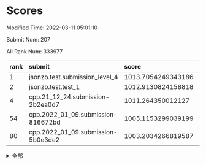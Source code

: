 # Scores

Modified Time: 2022-03-11 05:01:10

Submit Num: 207

All Rank Num: 333977

| rank |               submit               |       score        |       sigma        | pk_num |
| :--- | :--------------------------------- | :----------------- | :----------------- | :----- |
| 1    | jsonzb.test.submission_level_4     | 1013.7054249343186 | 0.7734804732751851 | 6453   |
| 2    | jsonzb.test.test_1                 | 1012.9130824158818 | 0.8233483331050464 | 6451   |
| 4    | cpp.21_12_24.submission-2b2ea0d7   | 1011.264350012127  | 0.8046702380294426 | 6452   |
| 54   | cpp.2022_01_09.submission-816672bd | 1005.1153299039199 | 0.7175139990270514 | 6455   |
| 80   | cpp.2022_01_09.submission-5b0e3de2 | 1003.2034266819587 | 0.703556458191867  | 6455   |


<details>
<summary>全部</summary>

| rank |                 submit                 |       score        |       sigma        | pk_num |
| :--- | :------------------------------------- | :----------------- | :----------------- | :----- |
| 1    | jsonzb.test.submission_level_4         | 1013.7054249343186 | 0.7734804732751851 | 6453   |
| 2    | jsonzb.test.test_1                     | 1012.9130824158818 | 0.8233483331050464 | 6451   |
| 3    | gobigger.level_3.submission_level_3_45 | 1012.0459411582116 | 0.7842694053874069 | 6453   |
| 4    | cpp.21_12_24.submission-2b2ea0d7       | 1011.264350012127  | 0.8046702380294426 | 6452   |
| 5    | gobigger.level_3.submission_level_3_11 | 1010.9944942946591 | 0.7670302945994271 | 6457   |
| 6    | gobigger.level_3.submission_level_3_30 | 1010.9912820613459 | 0.7556410754025097 | 6456   |
| 7    | gobigger.level_3.submission_level_3_14 | 1010.9855772662181 | 0.7689882984392415 | 6454   |
| 8    | gobigger.level_3.submission_level_3_44 | 1010.971225936831  | 0.7675050718701057 | 6456   |
| 9    | gobigger.level_3.submission_level_3_23 | 1010.9682960533129 | 0.7725839969826659 | 6458   |
| 10   | gobigger.level_3.submission_level_3_42 | 1010.9297025674011 | 0.7699461505675773 | 6451   |
| 11   | gobigger.level_3.submission_level_3_43 | 1010.8610033621128 | 0.7556175019302648 | 6458   |
| 12   | gobigger.level_3.submission_level_3_17 | 1010.682936796161  | 0.7834429692070211 | 6452   |
| 13   | gobigger.level_3.submission_level_3_5  | 1010.5826386511063 | 0.7608120520149474 | 6450   |
| 14   | gobigger.level_3.submission_level_3_13 | 1010.5682336413864 | 0.7671404536154814 | 6453   |
| 15   | gobigger.level_3.submission_level_3_41 | 1010.5523145935929 | 0.76688023801314   | 6458   |
| 16   | gobigger.level_3.submission_level_3_25 | 1010.5124837571898 | 0.7766811244936794 | 6447   |
| 17   | gobigger.level_3.submission_level_3_49 | 1010.474440353654  | 0.742584141273407  | 6451   |
| 18   | gobigger.level_3.submission_level_3_28 | 1010.4709153795611 | 0.7426657980976942 | 6452   |
| 19   | gobigger.level_3.submission_level_3_36 | 1010.4377473133515 | 0.7655216129734438 | 6455   |
| 20   | gobigger.level_3.submission_level_3_19 | 1010.4004051977126 | 0.771685380226656  | 6455   |
| 21   | gobigger.level_3.submission_level_3_39 | 1010.372601483554  | 0.7845389760326188 | 6455   |
| 22   | gobigger.level_3.submission_level_3_6  | 1010.3518078291904 | 0.7565456059706761 | 6451   |
| 23   | gobigger.level_3.submission_level_3_22 | 1010.3512457380826 | 0.7504900496168145 | 6450   |
| 24   | gobigger.level_3.submission_level_3_40 | 1010.2960794460436 | 0.7503790248564467 | 6455   |
| 25   | gobigger.level_3.submission_level_3_20 | 1010.2610167011879 | 0.7548690652604461 | 6455   |
| 26   | gobigger.level_3.submission_level_3_24 | 1010.1655059706104 | 0.7699806138341594 | 6452   |
| 27   | gobigger.level_3.submission_level_3_46 | 1010.1138048253396 | 0.749399845964199  | 6457   |
| 28   | gobigger.level_3.submission_level_3_10 | 1010.0354574780008 | 0.7444360448200431 | 6457   |
| 29   | gobigger.level_3.submission_level_3_35 | 1009.9457829883157 | 0.7497622067905816 | 6447   |
| 30   | gobigger.level_3.submission_level_3_37 | 1009.9151008536746 | 0.7763035178334398 | 6456   |
| 31   | gobigger.level_3.submission_level_3_33 | 1009.8732507233346 | 0.7534931595417345 | 6454   |
| 32   | gobigger.level_3.submission_level_3_29 | 1009.8672302267893 | 0.7449955597511988 | 6457   |
| 33   | gobigger.level_3.submission_level_3_7  | 1009.8335301129182 | 0.747107188874021  | 6454   |
| 34   | gobigger.level_3.submission_level_3_4  | 1009.8142240128282 | 0.7602084115206444 | 6452   |
| 35   | gobigger.level_3.submission_level_3_0  | 1009.7635626219693 | 0.7600956681209081 | 6452   |
| 36   | gobigger.level_3.submission_level_3_12 | 1009.7290347875266 | 0.7397382150746656 | 6446   |
| 37   | gobigger.level_3.submission_level_3_27 | 1009.72547600407   | 0.7626388281948973 | 6454   |
| 38   | gobigger.level_3.submission_level_3_48 | 1009.6560626167341 | 0.7577946151698708 | 6452   |
| 39   | gobigger.level_3.submission_level_3_16 | 1009.6438722330643 | 0.7465450204751712 | 6451   |
| 40   | gobigger.level_3.submission_level_3_18 | 1009.5986198634833 | 0.7529371139386097 | 6451   |
| 41   | gobigger.level_3.submission_level_3_21 | 1009.5120756980803 | 0.7769861910246574 | 6449   |
| 42   | gobigger.level_3.submission_level_3_38 | 1009.4293792877936 | 0.7367272884371203 | 6461   |
| 43   | gobigger.level_3.submission_level_3_1  | 1009.429037647148  | 0.7541585053706388 | 6453   |
| 44   | gobigger.level_3.submission_level_3_34 | 1009.3380371290328 | 0.7520331727522318 | 6452   |
| 45   | gobigger.level_3.submission_level_3_9  | 1009.1544830038075 | 0.7454207050993008 | 6456   |
| 46   | gobigger.level_3.submission_level_3_47 | 1009.1284441351628 | 0.7308415409480966 | 6462   |
| 47   | gobigger.level_3.submission_level_3_8  | 1009.1186118156684 | 0.7419871648995366 | 6452   |
| 48   | gobigger.level_3.submission_level_3_32 | 1009.0430795117261 | 0.7477463160597639 | 6459   |
| 49   | gobigger.level_3.submission_level_3_2  | 1009.0110960669656 | 0.7533372154338808 | 6458   |
| 50   | gobigger.level_3.submission_level_3_3  | 1008.9412200104193 | 0.7405008503559986 | 6457   |
| 51   | gobigger.level_3.submission_level_3_31 | 1008.5701541513728 | 0.7502963014043436 | 6452   |
| 52   | gobigger.level_3.submission_level_3_26 | 1008.3826346137135 | 0.741400943776078  | 6451   |
| 53   | gobigger.level_3.submission_level_3_15 | 1007.6366450240388 | 0.7278254318164128 | 6454   |
| 54   | cpp.2022_01_09.submission-816672bd     | 1005.1153299039199 | 0.7175139990270514 | 6455   |
| 55   | gobigger.level_1.submission_level_1_34 | 1005.0230323374287 | 0.714965081992318  | 6455   |
| 56   | gobigger.level_1.submission_level_1_29 | 1004.8578971668227 | 0.7277362343064389 | 6453   |
| 57   | gobigger.level_1.submission_level_1_21 | 1004.6517726999784 | 0.704937962695707  | 6450   |
| 58   | gobigger.level_1.submission_level_1_26 | 1004.6382124440046 | 0.7151853621357434 | 6452   |
| 59   | gobigger.level_1.submission_level_1_15 | 1004.629527618891  | 0.7320570029164556 | 6454   |
| 60   | gobigger.level_1.submission_level_1_32 | 1004.5869034232522 | 0.7270940248602229 | 6453   |
| 61   | gobigger.level_1.submission_level_1_35 | 1004.5424528302681 | 0.7358970004210483 | 6455   |
| 62   | gobigger.level_1.submission_level_1_2  | 1004.4849165051759 | 0.7177463578573703 | 6452   |
| 63   | gobigger.level_1.submission_level_1_42 | 1004.4502319497824 | 0.7365423397781298 | 6455   |
| 64   | gobigger.level_1.submission_level_1_19 | 1004.4285717466444 | 0.7149458135934414 | 6456   |
| 65   | gobigger.level_1.submission_level_1_1  | 1004.3677783476244 | 0.7161538150129909 | 6455   |
| 66   | gobigger.level_1.submission_level_1_17 | 1004.3328997749157 | 0.7298685344101074 | 6452   |
| 67   | gobigger.level_1.submission_level_1_46 | 1004.3289507199886 | 0.7145965168790801 | 6457   |
| 68   | gobigger.level_1.submission_level_1_45 | 1004.2905134316532 | 0.724437050882012  | 6448   |
| 69   | gobigger.level_1.submission_level_1_30 | 1004.2333713442446 | 0.721766838517503  | 6456   |
| 70   | gobigger.level_1.submission_level_1_44 | 1004.1023445816903 | 0.7158645230279084 | 6453   |
| 71   | gobigger.level_1.submission_level_1_11 | 1004.0269958219078 | 0.7173760291504404 | 6452   |
| 72   | gobigger.level_1.submission_level_1_22 | 1003.966977402656  | 0.7296365985509905 | 6453   |
| 73   | gobigger.level_1.submission_level_1_7  | 1003.9621603860209 | 0.7140212698030192 | 6456   |
| 74   | gobigger.level_1.submission_level_1_31 | 1003.7812348833967 | 0.7154295840620493 | 6457   |
| 75   | gobigger.level_1.submission_level_1_9  | 1003.6952625721954 | 0.7158472703295654 | 6450   |
| 76   | gobigger.level_1.submission_level_1_3  | 1003.5602029810824 | 0.7167279040991311 | 6452   |
| 77   | gobigger.level_1.submission_level_1_43 | 1003.3319217001076 | 0.7120616810832406 | 6452   |
| 78   | gobigger.level_1.submission_level_1_33 | 1003.2867902477367 | 0.7174146653193959 | 6450   |
| 79   | gobigger.level_1.submission_level_1_8  | 1003.2125514020576 | 0.7166043081636023 | 6454   |
| 80   | cpp.2022_01_09.submission-5b0e3de2     | 1003.2034266819587 | 0.703556458191867  | 6455   |
| 81   | gobigger.level_1.submission_level_1_6  | 1003.1947393834002 | 0.7178486233326732 | 6456   |
| 82   | gobigger.level_1.submission_level_1_23 | 1003.1770903538428 | 0.7086192207633385 | 6449   |
| 83   | gobigger.level_1.submission_level_1_37 | 1003.0858938377738 | 0.7205768943004018 | 6451   |
| 84   | gobigger.level_1.submission_level_1_12 | 1003.0797854894656 | 0.7127005312547652 | 6454   |
| 85   | gobigger.level_1.submission_level_1_49 | 1003.0784476928393 | 0.7065092636693506 | 6459   |
| 86   | gobigger.level_1.submission_level_1_10 | 1003.0543396774239 | 0.7171839392876774 | 6449   |
| 87   | gobigger.level_1.submission_level_1_39 | 1003.0527560292645 | 0.7130774707128228 | 6456   |
| 88   | gobigger.level_1.submission_level_1_25 | 1003.03308394039   | 0.7118889055644602 | 6455   |
| 89   | gobigger.level_1.submission_level_1_4  | 1003.0178128398412 | 0.7133725928578307 | 6460   |
| 90   | gobigger.level_1.submission_level_1_18 | 1003.015811039665  | 0.718004189299661  | 6454   |
| 91   | gobigger.level_1.submission_level_1_41 | 1002.991049141742  | 0.7145555258524717 | 6448   |
| 92   | gobigger.level_1.submission_level_1_5  | 1002.9906913216098 | 0.718550422934192  | 6455   |
| 93   | gobigger.level_1.submission_level_1_16 | 1002.9532077667584 | 0.7242991467069901 | 6454   |
| 94   | gobigger.level_1.submission_level_1_38 | 1002.8902723016613 | 0.7257970918540543 | 6456   |
| 95   | gobigger.level_1.submission_level_1_48 | 1002.7841600695214 | 0.7157602280169775 | 6455   |
| 96   | gobigger.level_1.submission_level_1_27 | 1002.7115796578122 | 0.7282549791667116 | 6451   |
| 97   | gobigger.level_1.submission_level_1_13 | 1002.7057994159064 | 0.7073548554377184 | 6451   |
| 98   | gobigger.level_1.submission_level_1_40 | 1002.5912794572447 | 0.7188651319123829 | 6455   |
| 99   | gobigger.level_1.submission_level_1_24 | 1002.4900157457373 | 0.7254757451922762 | 6457   |
| 100  | gobigger.level_1.submission_level_1_14 | 1002.4287731159454 | 0.711572356069454  | 6457   |
| 101  | gobigger.level_1.submission_level_1_28 | 1002.3339831406246 | 0.7148473679714319 | 6456   |
| 102  | gobigger.level_1.submission_level_1_36 | 1002.3047904158308 | 0.7197365600078608 | 6454   |
| 103  | gobigger.level_1.submission_level_1_0  | 1001.9472496459193 | 0.7177530064205659 | 6452   |
| 104  | gobigger.level_1.submission_level_1_20 | 1001.8778657245159 | 0.7149221409701095 | 6453   |
| 105  | gobigger.level_1.submission_level_1_47 | 1001.4920654225907 | 0.7191882381822661 | 6450   |
| 106  | gobigger.random.submission_random_29   | 997.5128992935773  | 0.6917792890934916 | 6454   |
| 107  | gobigger.random.submission_random_49   | 997.4527951088415  | 0.7066212392441681 | 6450   |
| 108  | gobigger.random.submission_random_11   | 997.329770689072   | 0.7199057882664611 | 6454   |
| 109  | gobigger.random.submission_random_2    | 997.129808524107   | 0.7141060469754266 | 6452   |
| 110  | gobigger.random.submission_random_31   | 996.9855966832498  | 0.7022317525047519 | 6451   |
| 111  | gobigger.random.submission_random_19   | 996.8915863937685  | 0.7071699149963531 | 6455   |
| 112  | gobigger.random.submission_random_30   | 996.8511040375466  | 0.7165443713109189 | 6457   |
| 113  | gobigger.random.submission_random_23   | 996.733834162821   | 0.7271080706996865 | 6454   |
| 114  | gobigger.random.submission_random_5    | 996.6229795749367  | 0.7020848414088913 | 6452   |
| 115  | gobigger.random.submission_random_24   | 996.5767701694654  | 0.7163650641178323 | 6451   |
| 116  | gobigger.random.submission_random_33   | 996.5696003638747  | 0.7172331755576051 | 6461   |
| 117  | gobigger.random.submission_random_22   | 996.5537637899587  | 0.7097056663644923 | 6450   |
| 118  | gobigger.random.submission_random_34   | 996.5536008243947  | 0.7007074576578546 | 6453   |
| 119  | gobigger.random.submission_random_26   | 996.4551087876328  | 0.7208692241652309 | 6454   |
| 120  | gobigger.random.submission_random_41   | 996.4285763236894  | 0.7100714958956753 | 6453   |
| 121  | gobigger.random.submission_random_12   | 996.3972669101598  | 0.7123104811665056 | 6455   |
| 122  | gobigger.random.submission_random_16   | 996.3308986299495  | 0.7142585295535601 | 6455   |
| 123  | gobigger.random.submission_random_46   | 996.2999410582788  | 0.7014952725357544 | 6455   |
| 124  | gobigger.random.submission_random_14   | 996.1595518309164  | 0.7217184831991319 | 6456   |
| 125  | gobigger.random.submission_random_15   | 996.1284311309889  | 0.7095179882036974 | 6455   |
| 126  | gobigger.random.submission_random_35   | 996.058977191952   | 0.7136823050023609 | 6457   |
| 127  | gobigger.random.submission_random_38   | 995.9581763055711  | 0.7272653453248374 | 6457   |
| 128  | gobigger.random.submission_random_43   | 995.9371809114938  | 0.7018814884909389 | 6456   |
| 129  | gobigger.random.submission_random_20   | 995.9047540694136  | 0.7034207956924957 | 6457   |
| 130  | gobigger.random.submission_random_13   | 995.9003214808004  | 0.7027235318826482 | 6448   |
| 131  | gobigger.random.submission_random_48   | 995.8930754436225  | 0.7074976031079234 | 6453   |
| 132  | gobigger.random.submission_random_21   | 995.8789247719124  | 0.7217722067565556 | 6453   |
| 133  | gobigger.random.submission_random_39   | 995.8478328947458  | 0.7245647200347485 | 6450   |
| 134  | gobigger.random.submission_random_6    | 995.8089523097708  | 0.7182714592076952 | 6456   |
| 135  | gobigger.random.submission_random_36   | 995.7835220786363  | 0.7243437342791642 | 6457   |
| 136  | gobigger.random.submission_random_47   | 995.7788572070747  | 0.7147622226934666 | 6456   |
| 137  | gobigger.random.submission_random_40   | 995.7545480969502  | 0.7194070273013561 | 6453   |
| 138  | gobigger.random.submission_random_42   | 995.7285396990169  | 0.7123279407797448 | 6459   |
| 139  | gobigger.random.submission_random_27   | 995.7280379672038  | 0.7278612679614334 | 6450   |
| 140  | gobigger.random.submission_random_10   | 995.7274704361679  | 0.7142962901867861 | 6452   |
| 141  | gobigger.random.submission_random_28   | 995.7181885947559  | 0.7119174498145246 | 6453   |
| 142  | gobigger.random.submission_random_8    | 995.7015172292431  | 0.6978516456052609 | 6453   |
| 143  | gobigger.random.submission_random_3    | 995.5788937228109  | 0.7050165584960372 | 6456   |
| 144  | gobigger.random.submission_random_7    | 995.5376866445129  | 0.7173590044479616 | 6453   |
| 145  | gobigger.random.submission_random_45   | 995.5235496261083  | 0.7180556136462438 | 6452   |
| 146  | gobigger.random.submission_random_25   | 995.464056041047   | 0.7248536005623246 | 6455   |
| 147  | gobigger.random.submission_random_17   | 995.4296769785122  | 0.7120603915358914 | 6453   |
| 148  | gobigger.random.submission_random_37   | 995.4269397231392  | 0.7164939458467867 | 6450   |
| 149  | gobigger.random.submission_random_9    | 995.4016028336929  | 0.714274466621298  | 6453   |
| 150  | gobigger.random.submission_random_1    | 995.2891281405476  | 0.7113736108094717 | 6455   |
| 151  | gobigger.random.submission_random_0    | 995.2679510826125  | 0.7164193145911574 | 6455   |
| 152  | gobigger.random.submission_random_4    | 995.1818102591258  | 0.7134586549210552 | 6458   |
| 153  | gobigger.random.submission_random_44   | 994.9631370068349  | 0.7158172209764107 | 6456   |
| 154  | gobigger.random.submission_random_32   | 994.8082305205136  | 0.7246892297637382 | 6449   |
| 155  | gobigger.random.submission_random_18   | 994.7080673795606  | 0.7168360010751806 | 6452   |
| 156  | gobigger.level_2.submission_level_2_48 | 994.4788105895625  | 0.7382701157194888 | 6452   |
| 157  | gobigger.level_2.submission_level_2_33 | 993.8452426916666  | 0.7311895832758311 | 6456   |
| 158  | gobigger.level_2.submission_level_2_19 | 993.7982352311253  | 0.7430916226655101 | 6451   |
| 159  | gobigger.level_2.submission_level_2_20 | 993.4915583696163  | 0.7320789312416636 | 6452   |
| 160  | gobigger.level_2.submission_level_2_34 | 993.0963700360561  | 0.7426397413995809 | 6460   |
| 161  | gobigger.level_2.submission_level_2_30 | 992.9876642873854  | 0.7481635736236925 | 6447   |
| 162  | gobigger.level_2.submission_level_2_36 | 992.9575189469041  | 0.7550903115890181 | 6456   |
| 163  | gobigger.level_2.submission_level_2_39 | 992.9416458111449  | 0.7421259107261569 | 6454   |
| 164  | gobigger.level_2.submission_level_2_38 | 992.9156060109813  | 0.7549804206005711 | 6450   |
| 165  | gobigger.level_2.submission_level_2_17 | 992.5829565468326  | 0.7534417090252556 | 6454   |
| 166  | gobigger.level_2.submission_level_2_6  | 992.5728212199058  | 0.7517954486466305 | 6456   |
| 167  | gobigger.level_2.submission_level_2_8  | 992.5689627803451  | 0.7298944774017329 | 6456   |
| 168  | gobigger.level_2.submission_level_2_18 | 992.4947241742     | 0.7309674517792046 | 6455   |
| 169  | gobigger.level_2.submission_level_2_11 | 992.4688406440129  | 0.7400307346290935 | 6454   |
| 170  | gobigger.level_2.submission_level_2_21 | 992.4565497841642  | 0.7562090039593293 | 6453   |
| 171  | gobigger.level_2.submission_level_2_4  | 992.4101901250588  | 0.7523867662945564 | 6460   |
| 172  | gobigger.level_2.submission_level_2_5  | 992.3743697003908  | 0.7622594923046475 | 6450   |
| 173  | gobigger.level_2.submission_level_2_9  | 992.3432401864656  | 0.7353114493131149 | 6457   |
| 174  | gobigger.level_2.submission_level_2_23 | 992.2279376835216  | 0.7610843408174671 | 6448   |
| 175  | gobigger.level_2.submission_level_2_15 | 992.1726833383643  | 0.7479528521381603 | 6449   |
| 176  | gobigger.level_2.submission_level_2_31 | 992.0208235236246  | 0.7488752664841429 | 6457   |
| 177  | gobigger.level_2.submission_level_2_41 | 992.0198479136491  | 0.7476768003944818 | 6450   |
| 178  | gobigger.level_2.submission_level_2_45 | 992.0052389889246  | 0.7474118714995224 | 6458   |
| 179  | gobigger.level_2.submission_level_2_3  | 991.9196296605865  | 0.748336230908384  | 6449   |
| 180  | gobigger.level_2.submission_level_2_28 | 991.8809346233523  | 0.7533237620868335 | 6452   |
| 181  | gobigger.level_2.submission_level_2_25 | 991.8472036036208  | 0.7482842345666633 | 6452   |
| 182  | gobigger.level_2.submission_level_2_47 | 991.8295292738184  | 0.7337946352980577 | 6456   |
| 183  | gobigger.level_2.submission_level_2_49 | 991.7899357827694  | 0.7565604307399396 | 6452   |
| 184  | gobigger.level_2.submission_level_2_10 | 991.6469493221899  | 0.7517755703840923 | 6453   |
| 185  | gobigger.level_2.submission_level_2_2  | 991.6208326063627  | 0.7464786076040972 | 6455   |
| 186  | gobigger.level_2.submission_level_2_42 | 991.5899330170804  | 0.7386896983971883 | 6455   |
| 187  | gobigger.level_2.submission_level_2_14 | 991.5646852266105  | 0.7472566436342778 | 6455   |
| 188  | gobigger.level_2.submission_level_2_35 | 991.5187234468585  | 0.7570271039211066 | 6452   |
| 189  | gobigger.level_2.submission_level_2_16 | 991.5185939014601  | 0.7538978403976065 | 6451   |
| 190  | gobigger.level_2.submission_level_2_1  | 991.3732121216362  | 0.7574814405625359 | 6449   |
| 191  | gobigger.level_2.submission_level_2_12 | 991.2971248109279  | 0.7454104318665525 | 6450   |
| 192  | gobigger.level_2.submission_level_2_44 | 991.262911452872   | 0.7478107565646782 | 6452   |
| 193  | gobigger.level_2.submission_level_2_7  | 991.2344446761737  | 0.75793681884944   | 6452   |
| 194  | gobigger.level_2.submission_level_2_27 | 990.9838481449164  | 0.7604459627114305 | 6452   |
| 195  | gobigger.level_2.submission_level_2_32 | 990.9424414724048  | 0.7638926890187344 | 6455   |
| 196  | gobigger.level_2.submission_level_2_22 | 990.9249215616927  | 0.7590173908713369 | 6458   |
| 197  | gobigger.level_2.submission_level_2_13 | 990.9230928671782  | 0.7575244217795324 | 6455   |
| 198  | gobigger.level_2.submission_level_2_43 | 990.8994932254549  | 0.7436479359782974 | 6451   |
| 199  | gobigger.level_2.submission_level_2_26 | 990.8085843297619  | 0.7617671721535845 | 6453   |
| 200  | gobigger.level_2.submission_level_2_46 | 990.7426370806335  | 0.7464951694041202 | 6453   |
| 201  | gobigger.level_2.submission_level_2_37 | 990.4931161718705  | 0.7592249321779033 | 6455   |
| 202  | gobigger.level_2.submission_level_2_0  | 990.4741817841973  | 0.7768306940057618 | 6453   |
| 203  | gobigger.level_2.submission_level_2_40 | 990.4593736923067  | 0.7614902586524691 | 6456   |
| 204  | gobigger.level_2.submission_level_2_29 | 990.423833798543   | 0.7666072803220061 | 6453   |
| 205  | gobigger.level_2.submission_level_2_24 | 990.1136143097353  | 0.7568840376580313 | 6456   |
| 206  | gobigger.none.submission_none_1        | 977.5697797352964  | 1.338594008432492  | 6456   |
| 207  | gobigger.none.submission_none_0        | 976.7963021195424  | 1.337266517063403  | 6456   |

</details>